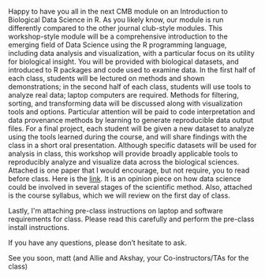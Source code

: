 Happy to have you all in the next CMB module on an Introduction to Biological Data Science in R. As you likely know, our module is run differently compared to the other journal club-style modules. This workshop-style module will be a comprehensive introduction to the emerging field of Data Science using the R programming language, including data analysis and visualization, with a particular focus on its utility for biological insight. You will be provided with biological datasets, and introduced to R packages and code used to examine data. In the first half of each class, students will be lectured on methods and shown demonstrations; in the second half of each class, students will use tools to analyze real data; laptop computers are required. Methods for filtering, sorting, and transforming data will be discussed along with visualization tools and options. Particular attention will be paid to code interpretation and data provenance methods by learning to generate reproducible data output files. For a final project, each student will be given a new dataset to analyze using the tools learned during the course, and will share findings with the class in a short oral presentation. Although specific datasets will be used for analysis in class, this workshop will provide broadly applicable tools to reproducibly analyze and visualize data across the biological sciences. Attached is one paper that I would encourage, but not require, you to read before class. Here is the [link](https://elifesciences.org/articles/43979). It is an opinion piece on how data science could be involved in several stages of the scientific method. Also, attached is the course syllabus, which we will review on the first day of class.  
  
Lastly, I'm attaching pre-class instructions on laptop and software requirements for class. Please read this carefully and perform the pre-class install instructions.
  
If you have any questions, please don’t hesitate to ask. 

See you soon,
matt
(and Allie and Akshay, your Co-instructors/TAs for the class)